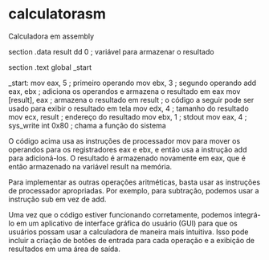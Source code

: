 # calculatorasm
Calculadora em assembly

section .data
    result dd 0 ; variável para armazenar o resultado

section .text
    global _start

_start:
    mov eax, 5 ; primeiro operando
    mov ebx, 3 ; segundo operando
    add eax, ebx ; adiciona os operandos e armazena o resultado em eax
    mov [result], eax ; armazena o resultado em result
    ; o código a seguir pode ser usado para exibir o resultado em tela
    mov edx, 4 ; tamanho do resultado
    mov ecx, result ; endereço do resultado
    mov ebx, 1 ; stdout
    mov eax, 4 ; sys_write
    int 0x80 ; chama a função do sistema

O código acima usa as instruções de processador mov para mover os operandos para os registradores eax e ebx, e então usa a instrução add para adicioná-los. O resultado é armazenado novamente em eax, que é então armazenado na variável result na memória.

Para implementar as outras operações aritméticas, basta usar as instruções de processador apropriadas. Por exemplo, para subtração, podemos usar a instrução sub em vez de add.

Uma vez que o código estiver funcionando corretamente, podemos integrá-lo em um aplicativo de interface gráfica do usuário (GUI) para que os usuários possam usar a calculadora de maneira mais intuitiva. Isso pode incluir a criação de botões de entrada para cada operação e a exibição de resultados em uma área de saída.
